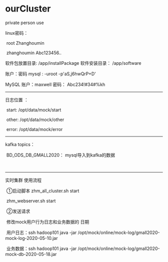 # ourCluster
private person use

linux密码： 

​		root 	Zhanghoumin

​	zhanghoumin	Abc123456..

软件包放置目录: /app/installPackage 软件安装目录： /app/software

账户：密码 mysql : -uroot -p'aS,j6hwQrP+D'

MySQL     账户：maxwell	 密码：	Abc234!#34#%kh

-----------------------------------------------------------------------------------------------------------------------------

日志位置 ：

​	start: 	/opt/data/mock/start

​	other:	/opt/data/mock/other

​	error:	/opt/data/mock/error

------------------------------------------------------------------------------------------------------------------------------------------

kafka  topics：

​	BD_ODS_DB_GMALL2020： mysql导入到kafka的数据

​	

-------------------------------------------------------------------------------------------------------------------------------------------

实时集群 使用流程

​	①启动脚本	zhm_all_cluster.sh	start

​						   zhm_webserver.sh	start

​	②发送请求	

​			修改mock用户行为日志和业务数据的      日期

​			用户日志：ssh hadoop101 	java -jar	/opt/mock/online/mock-log/gmall2020-mock-log-2020-05-10.jar

​			业务数据：ssh hadoop101 	java -jar	/opt/mock/online/mock-log/gmall2020-mock-db-2020-05-18.jar